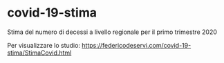 # covid-19-stima
Stima del numero di decessi a livello regionale per il primo trimestre 2020

Per visualizzare lo studio: https://federicodeservi.com/covid-19-stima/StimaCovid.html
